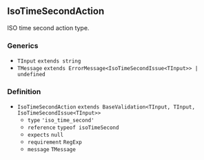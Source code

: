 IsoTimeSecondAction
-------------------

ISO time second action type.

### Generics

*   `TInput` `extends string`
*   `TMessage` `extends ErrorMessage<IsoTimeSecondIssue<TInput>> | undefined`

### Definition

*   `IsoTimeSecondAction` `extends BaseValidation<TInput, TInput, IsoTimeSecondIssue<TInput>>`
    *   `type` `'iso_time_second'`
    *   `reference` `typeof isoTimeSecond`
    *   `expects` `null`
    *   `requirement` `RegExp`
    *   `message` `TMessage`
